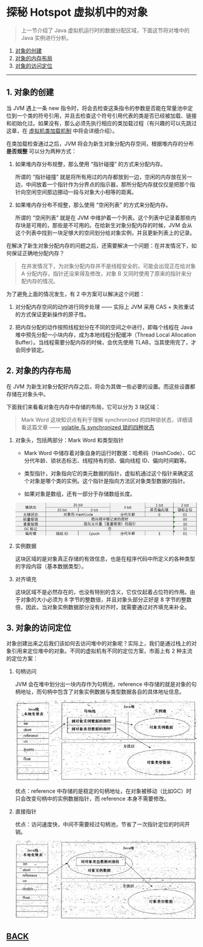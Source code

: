 #   探秘 Hotspot 虚拟机中的对象

> 上一节介绍了 Java 虚拟机运行时的数据分配区域，下面这节将对堆中的 Java 实例进行分析。

1.  [对象的创建](#5-1)
1.  [对象的内存布局](#5-2)
1.  [对象的访问定位](#5-3)

---

##  <a id="5-1">1.  对象的创建</a>

当 JVM 遇上一条 new 指令时，将会去检查这条指令的参数是否能在常量池中定位到一个类的符号引用，并且去检查这个符号引用代表的类是否已经被加载、链接和初始化过。如果没有，那么必须先执行相应的类加载过程（有兴趣的可以先跳过这章，在 [虚拟机类加载机制](../books/jvm-4.md) 中将会详细介绍）。

在类加载检查通过之后，JVM 将会为新生对象分配内存空间，根据堆内存的分布 **是否规整** 可以分为两种方式：

1.  如果堆内存分布规整，那么使用 “指针碰撞” 的方式来分配内存。

    所谓的 “指针碰撞” 就是将所有用过的内存都放到一边，空闲的内存放在另一边，中间放着一个指针作为分界点的指示器，那所分配内存就仅仅是把那个指针向空闲空间那边挪动一段与对象大小相等的距离。

1.  如果堆内存分布不规整，那么使用 “空闲列表” 的方式来分配内存。

    所谓的 “空闲列表” 就是在 JVM 中维护着一个列表。这个列表中记录着那些内存块是可用的，那些是不可用的。在给新生对象分配内存的时候，JVM 会从这个列表中找到一块足够大的空间划分给对象实例，并且更新列表上的记录。

在解决了新生对象分配内存的问题之后，还需要解决一个问题：在并发情况下，如何保证正确地分配内存？

> 在并发情况下，为对象分配内存并不是线程安全的，可能会出现正在给对象 A 分配内存，指针还没来得及修改，对象 B 又同时使用了原来的指针来分配内存的情况。

为了避免上面的情况发生，有 2 中方案可以解决这个问题：

1.  对分配内存空间的动作进行同步处理 —— 实际上 JVM 采用 CAS + 失败重试的方式保证更新操作的原子性。

1.  把内存分配的动作按照线程划分在不同的空间之中进行，即每个线程在 Java 堆中预先分配一小块内存，成为本地线程分配缓冲（Thread Local Allocation Buffer）。当线程需要分配内存的时候，会优先使用 TLAB，当其使用完了，才会同步锁定。

## <a id="5-2">2.   对象的内存布局</a>

在 JVM 为新生对象分配好内存之后，将会为其做一些必要的设置。而这些设置都存储在对象头中。

下面我们来看看对象在内存中存储的布局，它可以分为 3 块区域：

> Mark Word 这块知识点有利于理解 synchronized 的四种锁状态，详细请看这篇文章 —— [volatile 与 synchronized 锁的四种状态](../books/concurrency-1.md)

1.  对象头，包括两部分：Mark Word 和类型指针

    -   Mark Word 中储存着对象自身的运行时数据：哈希码（HashCode）、GC 分代年龄、锁状态标志、线程持有的锁、偏向线程 ID、偏向时间戳等。

    -   类型指针，对象指向它的类元数据的指针，虚拟机通过这个指针来确定这个对象是哪个类的实例。这个指针是指向方法区对象类型数据的指针。

    -   如果对象是数组，还有一部分于存储数组长度。

    ![](../../imgs/jvm/jvm-24.png)

1.  实例数据

    这块区域的是对象真正存储的有效信息，也是在程序代码中所定义的各种类型的字段内容（基本数据类型）。

1.  对齐填充

    这块区域不是必然存在的，也没有特别的含义，它仅仅起着占位符的作用。由于对象的大小必须为 8 字节的整数倍，并且对象头部分正好是 8 字节的整数倍，因此，当对象实例数据部分没有对齐时，就需要通过对齐填充来补全。

## <a id="5-3">3.   对象的访问定位</a>

对象创建出来之后我们该如何去访问堆中的对象呢？实际上，我们是通过栈上的对象引用来定位堆中的对象。不同的虚拟机有不同的定位方案，市面上有 2 种主流的定位方案：

1.  句柄访问

    JVM 会在堆中划分出一块内存作为句柄池，reference 中存储的就是对象的句柄地址，而句柄中包含了对象实例数据与类型数据各自的具体地址信息。

    ![](../../imgs/jvm/jvm-2.png)

    优点：reference 中存储的是稳定的句柄地址，在对象被移动（比如GC）时只会改变句柄中的实例数据指针，而 reference 本身不需要修改。

1.  直接指针

    优点：访问速度快，中间不需要经过句柄池，节省了一次指针定位的时间开销。

    ![](../../imgs/jvm/jvm-3.png)

## [BACK](../books/jvm.md)